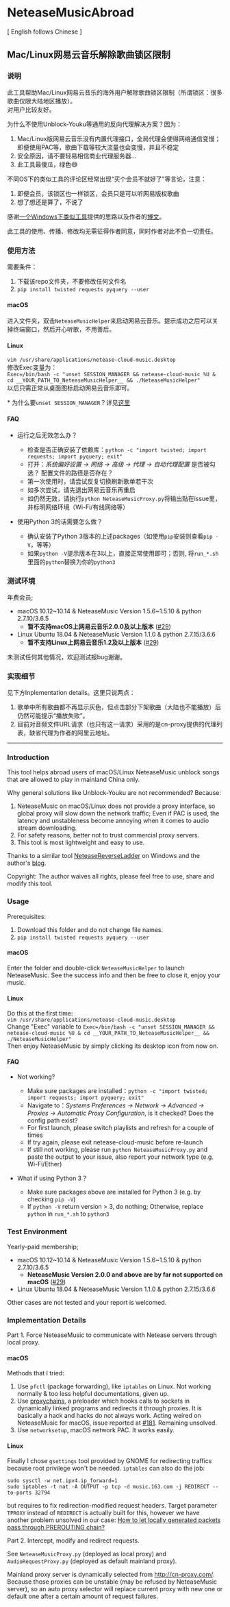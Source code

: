 # NeteaseMusicAbroad

[ English follows Chinese ]

## Mac/Linux网易云音乐解除歌曲锁区限制

### 说明

此工具帮助Mac/Linux网易云音乐的海外用户解除歌曲锁区限制（所谓锁区：很多歌曲仅限大陆地区播放）。<br/>
对用户比较友好。

为什么不使用Unblock-Youku等通用的反向代理解决方案？因为：
1. Mac/Linux版网易云音乐没有内置代理接口，全局代理会使得网络通信变慢；即便使用PAC等，歌曲下载等较大流量也会变慢，并且不稳定
2. 安全原因，请不要轻易相信商业代理服务器...
3. 此工具最傻瓜，绿色😅

不同OS下的类似工具的评论区经常出现“买个会员不就好了”等言论，注意：
1. 即便会员，该锁区也一样锁区，会员只是可以听网易版权歌曲
2. 想了想还是算了，不说了

感谢[一个Windows下类似工具](https://github.com/tiancaihb/NeteaseReverseLadder)提供的思路以及作者的[博文](https://zhuanlan.zhihu.com/p/23601736)。

此工具的使用、传播、修改均无需征得作者同意，同时作者对此不负一切责任。

### 使用方法

需要条件：<br/>
1. 下载该repo文件夹，不要修改任何文件名<br/>
2. `pip install twisted requests pyquery --user` <br/>

#### macOS
进入文件夹，双击`NeteaseMusicHelper`来启动网易云音乐。提示成功之后可以关掉终端窗口，然后开心听歌，不用善后。<br/>

#### Linux
`vim /usr/share/applications/netease-cloud-music.desktop` <br/>
修改Exec变量为：<br/>
`Exec=/bin/bash -c "unset SESSION_MANAGER && netease-cloud-music %U & cd __YOUR_PATH_TO_NeteaseMusicHelper__ && ./NeteaseMusicHelper"` <br/>
以后只需正常从桌面图标启动网易云音乐即可。

\*  为什么要`unset SESSION_MANAGER`？详见[这里](https://www.zhihu.com/question/277330447)

#### FAQ
- 运行之后无效怎么办？<br/>
  - 检查是否正确安装了依赖库：`python -c "import twisted; import requests; import pyquery; exit"`
  - 打开：_系统偏好设置 -> 网络 -> 高级 -> 代理 -> 自动代理配置_ 是否被勾选？ 配置文件的路径是否存在？
  - 第一次使用时，请尝试反复切换刷新歌单若干次
  - 如多次尝试，请先退出网易云音乐再重启
  - 如仍然无效，请执行`python NeteaseMusicProxy.py`将输出贴在issue里，并标明网络环境（Wi-Fi/有线网络等）

- 使用Python 3的话需要怎么做？<br/>
  - 确认安装了Python 3版本的上述packages（如使用`pip`安装则查看`pip -V`，等等）
  - 如果`python -V`提示版本在3以上，直接正常使用即可；否则, 将`run_*.sh`里面的`python`替换为你的`python3`


### 测试环境

年费会员;
- macOS 10.12\~10.14 & NeteaseMusic Version 1.5.6\~1.5.10 & python 2.7.10/3.6.5 <br/>
  - **暂不支持macOS上网易云音乐2.0.0及以上版本** ([#29](https://github.com/yi-ji/NeteaseMusicAbroad/issues/29))
- Linux Ubuntu 18.04 & NeteaseMusic Version 1.1.0 & python 2.7.15/3.6.6 <br/>
  - **暂不支持Linux上网易云音乐1.2及以上版本** ([#29](https://github.com/yi-ji/NeteaseMusicAbroad/issues/44))

未测试任何其他情况，欢迎测试报bug谢谢。

### 实现细节

见下方Inplementation details。这里只说两点：<br/>
1. 歌单中所有歌曲都不再显示灰色，但点击部分下架歌曲（大陆也不能播放）后仍然可能提示“播放失败”。<br/>
2. 目前对音频文件URL请求（也只有这一请求）采用的是cn-proxy提供的代理列表，缺省代理为作者的阿里云地址。

_________________

### Introduction

This tool helps abroad users of macOS/Linux NeteaseMusic unblock songs that are allowed to play in mainland China only.

Why general solutions like Unblock-Youku are not recommended? Because:
1. NeteaseMusic on macOS/Linux does not provide a proxy interface, so global proxy will slow down the network traffic; Even if PAC is used, the latency and unstableness become annoying when it comes to audio stream downloading.
2. For safety reasons, better not to trust commercial proxy servers.
3. This tool is most lightweight and easy to use.

Thanks to a similar tool [NeteaseReverseLadder](https://github.com/tiancaihb/NeteaseReverseLadder) on Windows and the author's [blog](https://zhuanlan.zhihu.com/p/23601736).

Copyright: The author waives all rights, please feel free to use, share and modify this tool.

### Usage

Prerequisites: <br/>
1. Download this folder and do not change file names.
2. `pip install twisted requests pyquery --user`

#### macOS
Enter the folder and double-click `NeteaseMusicHelper` to launch NeteaseMusic. See the success info and then be free to close it, enjoy your music.

#### Linux
Do this at the first time: <br/>
`vim /usr/share/applications/netease-cloud-music.desktop` <br/>
Change "Exec" variable to `Exec=/bin/bash -c "unset SESSION_MANAGER && netease-cloud-music %U & cd __YOUR_PATH_TO_NeteaseMusicHelper__ && ./NeteaseMusicHelper"` <br/>
Then enjoy NeteaseMusic by simply clicking its desktop icon from now on.

#### FAQ
- Not working? <br/>
  - Make sure packages are installed：`python -c "import twisted; import requests; import pyquery; exit"`
  - Navigate to：_Systems Preferences -> Network -> Advanced -> Proxies -> Automatic Proxy Configuration_, is it checked? Does the config path exist?
  - For first launch, please switch playlists and refresh for a couple of times
  - If try again, please exit netease-cloud-music before re-launch
  - If still not working, please run `python NeteaseMusicProxy.py` and paste the output to your issue, also report your network type (e.g. Wi-Fi/Ether)

- What if using Python 3？<br/>
  - Make sure packages above are installed for Python 3 (e.g. by checking `pip -V`)
  - If `python -V` return version > 3, do nothing; Otherwise, replace `python` in `run_*.sh` to `python3`
  
### Test Environment

Yearly-paid membership;
- macOS 10.12\~10.14 & NeteaseMusic Version 1.5.6\~1.5.10 & python 2.7.10/3.6.5 <br/>
  - **NeteaseMusic Version 2.0.0 and above are by far not supported on macOS** ([#29](https://github.com/yi-ji/NeteaseMusicAbroad/issues/29))
- Linux Ubuntu 18.04 & NeteaseMusic Version 1.1.0 & python 2.7.15/3.6.6 <br/>

Other cases are not tested and your report is welcomed.

### Implementation Details

Part 1. Force NeteaseMusic to communicate with Netease servers through local proxy.

#### macOS

Methods that I tried:
1. Use `pfctl` (package forwarding), like `iptables` on Linux. Not working normally & too less helpful documentations, given up.
2. Use [proxychains](https://github.com/rofl0r/proxychains-ng), a preloader which hooks calls to sockets in dynamically linked programs and redirects it through proxies. It is basically a hack and hacks do not always work. Acting weired on NeteaseMusic for macOS, issue reported at [#181](https://github.com/rofl0r/proxychains-ng/issues/181). Remaining unsolved.
3. Use `networksetup`, macOS network PAC. It works easily.

#### Linux

Finally I chose `gsettings` tool provided by GNOME for redirecting traffics because root privilege won't be needed.
`iptables` can also do the job:
```
sudo sysctl -w net.ipv4.ip_forward=1
sudo iptables -t nat -A OUTPUT -p tcp -d music.163.com -j REDIRECT --to-ports 32794
```
but requires to fix redirection-modified request headers. Target parameter `TPROXY` instead of `REDIRECT` is actually built for this, however we have another problem unsolved in our case: [How to let locally generated packets pass through PREROUTING chain?](https://unix.stackexchange.com/questions/469477/how-to-let-locally-generated-packets-pass-through-prerouting-chain)

Part 2. Intercept, modify and redirect requests.

See `NeteaseMusicProxy.py` (deployed as local proxy) and `AudioRequestProxy.py` (deployed as default mainland proxy).

Mainland proxy server is dynamically selected from http://cn-proxy.com/. Because those proxies can be unstable (may be refused by NeteaseMusic server), so an auto proxy selector will replace current proxy with new one or default one after a certain amount of request failures.

